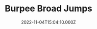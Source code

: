 ---
title: Burpee Broad Jumps
date: 2022-11-04T15:04:10.000Z
description: Articles on how to gain mastery of burpee broad jumps
---